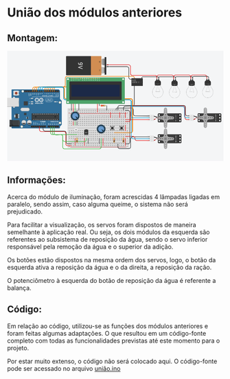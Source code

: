 # União dos módulos anteriores

## Montagem:

![União dos módulos](../midia/esq_uniao.png "Componentes do módulo")

## Informações:
Acerca do módulo de iluminação, foram acrescidas 4 lâmpadas ligadas em paralelo, sendo assim, caso alguma queime, o sistema não será prejudicado.

Para facilitar a visualização, os servos foram dispostos de maneira semelhante à aplicação real. Ou seja, os dois módulos da esquerda são referentes ao subsistema de reposição da água, sendo o servo inferior responsável pela remoção da água e o superior da adição.

Os botões estão dispostos na mesma ordem dos servos, logo, o botão da esquerda ativa a reposição da água e o da direita, a reposição da ração.

O potenciômetro à esquerda do botão de reposição da água é referente a balança.

## Código:
Em relação ao código, utilizou-se as funções dos módulos anteriores e foram feitas algumas adaptações. O que resultou em um código-fonte completo com todas as funcionalidades previstas até este momento para o projeto.

Por estar muito extenso, o código não será colocado aqui. O código-fonte pode ser acessado no arquivo [união.ino](./uniao.ino)
